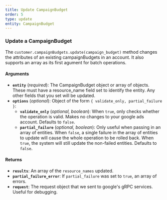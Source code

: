 ```yaml
---
title: Update CampaignBudget
order: 5
type: update
entity: CampaignBudget
---
```


### Update a CampaignBudget

The `customer.campaignBudgets.update(campaign_budget)` method changes the attributes of an existing campaignBudgets in an account. It also supports an array as its first agument for batch operations.

#### Arguments

- **`entity`** (_required_): The CampaignBudget object or array of objects. These must have a resource_name field set to identify the entity. Any other fields that you set will be updated.
- **`options`** (_optional_): Object of the form `{ validate_only, partial_failure }`:
  - **`validate_only`** (_optional, boolean_): When `true`, only checks whether the operation is valid. Makes no changes to your google ads account. Defaults to `false`.
  - **`partial_failure`** (_optional, boolean_): Only useful when passing in an array of entities. When `false`, a single failure in the array of entities to update will cause the whole operation to be rolled back. When `true`, the system will still update the non-failed entities. Defaults to `false`.

#### Returns

- **`results`**: An array of the `resource_names` updated.
- **`partial_failure_error`**: If `partial_failure` was set to `true`, an array of errors.
- **`request`**: The request object that we sent to google's gRPC services. Useful for debugging.
